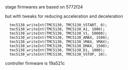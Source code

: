 stage firmwares are based on 5772f24 

but with tweaks for reducing acceleration and deceleration
```
  tmc5130_writeInt(TMC5130, TMC5130_VSTART, 0);
  tmc5130_writeInt(TMC5130, TMC5130_A1, 1000);
  tmc5130_writeInt(TMC5130, TMC5130_V1, 50000);
  tmc5130_writeInt(TMC5130, TMC5130_AMAX, 1500);
  tmc5130_writeInt(TMC5130, TMC5130_VMAX, VMAX);
  tmc5130_writeInt(TMC5130, TMC5130_DMAX, 1500);
  tmc5130_writeInt(TMC5130, TMC5130_D1, 1000);
  tmc5130_writeInt(TMC5130, TMC5130_VSTOP, 10);
```

controller firmware is 19a521c
